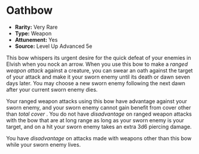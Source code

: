 # Oathbow

- **Rarity:** Very Rare
- **Type:** Weapon
- **Attunement:** Yes
- **Source:** Level Up Advanced 5e

This bow whispers its urgent desire for the quick defeat of your enemies in Elvish when you nock an arrow. When you use this bow to make a _ranged weapon attack_  against a creature, you can swear an oath against the target of your attack and make it your sworn enemy until its death or dawn seven days later. You may choose a new sworn enemy following the next dawn after your current sworn enemy dies. 

Your ranged weapon attacks using this bow have advantage against your sworn enemy, and your sworn enemy cannot gain benefit from cover other than _total cover_ . You do not have _disadvantage_  on ranged weapon attacks with the bow that are at long range as long as your sworn enemy is your target, and on a hit your sworn enemy takes an extra 3d6 piercing damage.

You have _disadvantage_  on attacks made with weapons other than this bow while your sworn enemy lives.
